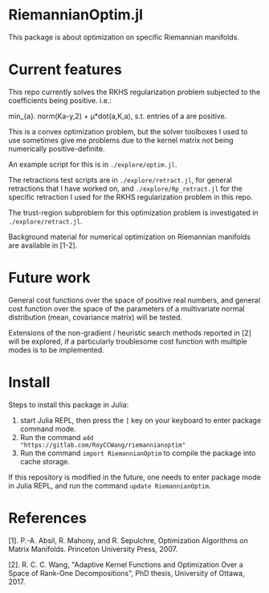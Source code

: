 RiemannianOptim.jl
========

This package is about optimization on specific Riemannian manifolds.


# Current features
This repo currently solves the RKHS regularization problem subjected to the coefficients being positive. i.e.:

min_{a}. norm(Ka-y,2) + μ*dot(a,K,a), s.t. entries of a are positive.

This is a convex optimization problem, but the solver toolboxes I used to use sometimes give me problems due to the kernel matrix not being numerically positive-definite.

An example script for this is in ```./explore/optim.jl```.

The retractions test scripts are in ```./explore/retract.jl```, for general retractions that I have worked on, and ```./explore/Rp_retract.jl``` for the specific retraction I used for the RKHS regularization problem in this repo.

The trust-region subproblem for this optimization problem is investigated in ```./explore/retract.jl```.

Background material for numerical optimization on Riemannian manifolds are available in [1-2].

# Future work
General cost functions over the space of positive real numbers, and general cost function over the space of the parameters of a multivariate normal distribution (mean, covariance matrix) will be tested.

Extensions of the non-gradient / heuristic search methods reported in [2] will be explored, if a particularly troublesome cost function with multiple modes is to be implemented.


# Install
Steps to install this package in Julia:
1. start Julia REPL, then press the ```]``` key on your keyboard to enter package command mode.
2. Run the command ```add "https://gitlab.com/RoyCCWang/riemannianoptim"```
3. Run the command ```import RiemannianOptim``` to compile the package into cache storage.

If this repository is modified in the future, one needs to enter package mode in Julia REPL, and run the command ```update RiemannianOptim```.


# References
[1]. P.-A. Absil, R. Mahony, and R. Sepulchre, Optimization Algorithms on Matrix Manifolds. Princeton
University Press, 2007.

[2]. R. C. C. Wang, "Adaptive Kernel Functions and Optimization Over a Space of Rank-One Decompositions", PhD thesis, University of Ottawa, 2017.
